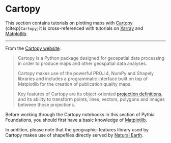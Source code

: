 # Cartopy

This section contains tutorials on plotting maps with [Cartopy](https://scitools.org.uk/cartopy/docs/latest/) {cite:p}`Cartopy`; it is cross-referenced with tutorials on [Xarray](xarray) and [Matplotlib](matplotlib).

---

From the [Cartopy website](https://scitools.org.uk/cartopy/docs/latest):

> Cartopy is a Python package designed for geospatial data processing in order to
> produce maps and other geospatial data analyses.
>
> Cartopy makes use of the powerful PROJ.4, NumPy and Shapely libraries and includes a programmatic interface
> built on top of Matplotlib for the creation of publication quality maps.
>
> Key features of Cartopy are its object-oriented [projection definitions](https://scitools.org.uk/cartopy/docs/latest/reference/crs.html#list-of-projections),
> and its ability to transform points, lines, vectors, polygons and images between those projections.

Before working through the Cartopy notebooks in this section of Pythia Foundations, you should first have a basic knowledge of [Matplotlib](matplotlib).

In addition, please note that the geographic-features library used by Cartopy makes use of shapefiles directly served by [Natural Earth](https://www.naturalearthdata.com/).
